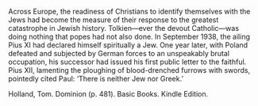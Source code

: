 Across Europe, the readiness of Christians to identify themselves with the Jews had become the measure of their response to the greatest catastrophe in Jewish history. Tolkien—ever the devout Catholic—was doing nothing that popes had not also done. In September 1938, the ailing Pius XI had declared himself spiritually a Jew. One year later, with Poland defeated and subjected by German forces to an unspeakably brutal occupation, his successor had issued his first public letter to the faithful. Pius XII, lamenting the ploughing of blood-drenched furrows with swords, pointedly cited Paul: ‘There is neither Jew nor Greek.’

  

Holland, Tom. Dominion (p. 481). Basic Books. Kindle Edition.